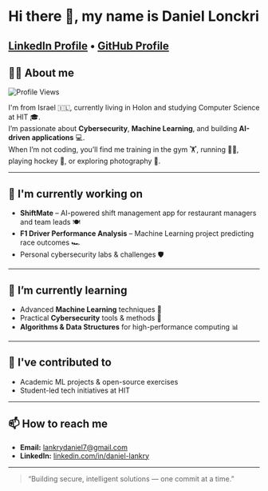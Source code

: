 # Hi there 👋, my name is Daniel Lonckri  

[LinkedIn Profile](https://www.linkedin.com/in/daniel-lankry-48b633226/) • [GitHub Profile](https://github.com/lankdaniel14) 
---

## 🙋‍♂️ About me
![Profile Views](https://komarev.com/ghpvc/?username=daniel-lonckri&color=blue)

I'm from Israel 🇮🇱, currently living in Holon and studying Computer Science at HIT 🎓.  
I’m passionate about **Cybersecurity**, **Machine Learning**, and building **AI-driven applications** 💻.  
When I’m not coding, you’ll find me training in the gym 🏋️, running 🏃‍♂️, playing hockey 🏒, or exploring photography 📸.  

---

## 🔭 I'm currently working on
- **ShiftMate** – AI-powered shift management app for restaurant managers and team leads 🍽️  
- **F1 Driver Performance Analysis** – Machine Learning project predicting race outcomes 🏎️  
- Personal cybersecurity labs & challenges 🛡️  

---

## 🌱 I’m currently learning
- Advanced **Machine Learning** techniques 🤖  
- Practical **Cybersecurity** tools & methods 🔐  
- **Algorithms & Data Structures** for high-performance computing 📊  

---

## 🔨 I've contributed to
- Academic ML projects & open-source exercises  
- Student-led tech initiatives at HIT  

---

## 📫 How to reach me
- **Email:** lankrydaniel7@gmail.com 
- **LinkedIn:** [linkedin.com/in/daniel-lankry](https://www.linkedin.com/in/daniel-lankry-48b633226/)  

---
> “Building secure, intelligent solutions — one commit at a time.”
